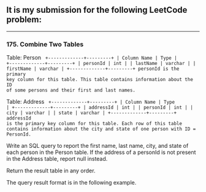 ## It is my submission for the following LeetCode problem:

---

### 175. Combine Two Tables

Table: Person
<code>
+-------------+---------+
| Column Name | Type    |
+-------------+---------+
| personId    | int     |
| lastName    | varchar |
| firstName   | varchar |
+-------------+---------+
personId is the primary key column for this table.
This table contains information about the ID of some persons and their first and last names.
</code>

 

Table: Address
<code>
+-------------+---------+
| Column Name | Type    |
+-------------+---------+
| addressId   | int     |
| personId    | int     |
| city        | varchar |
| state       | varchar |
+-------------+---------+
addressId is the primary key column for this table.
Each row of this table contains information about the city and state of one person with ID = PersonId.
</code>
 

Write an SQL query to report the first name, last name, city, and state of each person in the Person table. If the address of a personId is not present in the Address table, report null instead.

Return the result table in any order.

The query result format is in the following example.




